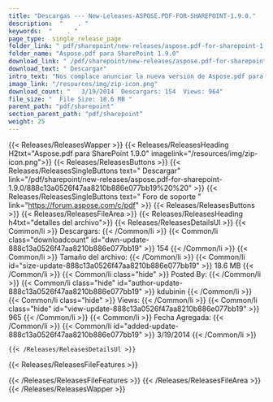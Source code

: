 ```yaml
---
title: "Descargas --- New-Leleases-ASPOSE.PDF-FOR-SHAREPOINT-1.9.0." 
description:  "    . " 
keywords:  "    . " 
page_type:  single_release_page
folder_link: " pdf/sharepoint/new-releases/aspose.pdf-for-sharepoint-1.9.0/"
folder_name: "Aspose.pdf para SharePoint 1.9.0"
download_link: " /pdf/sharepoint/new-releases/aspose.pdf-for-sharepoint-1.9.0/888c13a0526f47aa8210b886e077bb19"
download_text: " Descargar"
intro_text: "Nos complace anunciar la nueva versión de Aspose.pdf para SharePoint 1.9.0 WI ..."
image_link: "/resources/img/zip-icon.png"
download_count: "   3/19/2014  Descargars: 154  Views: 964"
file_size: "  File Size: 18.6 MB "
parent_path: "pdf/sharepoint"
section_parent_path: "pdf/sharepoint"
weight: 25
---
```


{{< Releases/ReleasesWapper >}}
  {{< Releases/ReleasesHeading H2txt="Aspose.pdf para SharePoint 1.9.0" imagelink="/resources/img/zip-icon.png">}}
  {{< Releases/ReleasesButtons >}}
    {{< Releases/ReleasesSingleButtons text=" Descargar" link="/pdf/sharepoint/new-releases/aspose.pdf-for-sharepoint-1.9.0/888c13a0526f47aa8210b886e077bb19%20%20" >}}
    {{< Releases/ReleasesSingleButtons text=" Foro de soporte " link="https://forum.aspose.com/c/pdf" >}}
  {{< Releases/ReleasesButtons >}}
  {{< Releases/ReleasesFileArea >}}
    {{< Releases/ReleasesHeading h4txt="detalles del archivo">}}
    {{< Releases/ReleasesDetailsUl >}}
            {{< Common/li  >}} Descargars: {{< /Common/li >}} 
      {{< Common/li class="downloadcount" id="dwn-update-888c13a0526f47aa8210b886e077bb19" >}} 154 {{< /Common/li >}} 
      {{< Common/li  >}} Tamaño del archivo: {{< /Common/li >}} 
      {{< Common/li id="size-update-888c13a0526f47aa8210b886e077bb19" >}} 18.6 MB {{< /Common/li >}} 
      {{< Common/li  class="hide" >}} Posted By: {{< /Common/li >}} 
      {{< Common/li class="hide" id="author-update-888c13a0526f47aa8210b886e077bb19" >}} kdubinin {{< /Common/li >}} 
      {{< Common/li class="hide"  >}} Views: {{< /Common/li >}} 
      {{< Common/li class="hide" id="view-update-888c13a0526f47aa8210b886e077bb19" >}} 965 {{< /Common/li >}} 
      {{< Common/li  >}} Fecha Agregada: {{< /Common/li >}} 
      {{< Common/li id="added-update-888c13a0526f47aa8210b886e077bb19" >}} 3/19/2014 {{< /Common/li >}} 

    {{< /Releases/ReleasesDetailsUl >}}

  {{< Releases/ReleasesFileFeatures >}}
      
  {{< /Releases/ReleasesFileFeatures >}}
 {{< /Releases/ReleasesFileArea >}}
{{< /Releases/ReleasesWapper >}}


